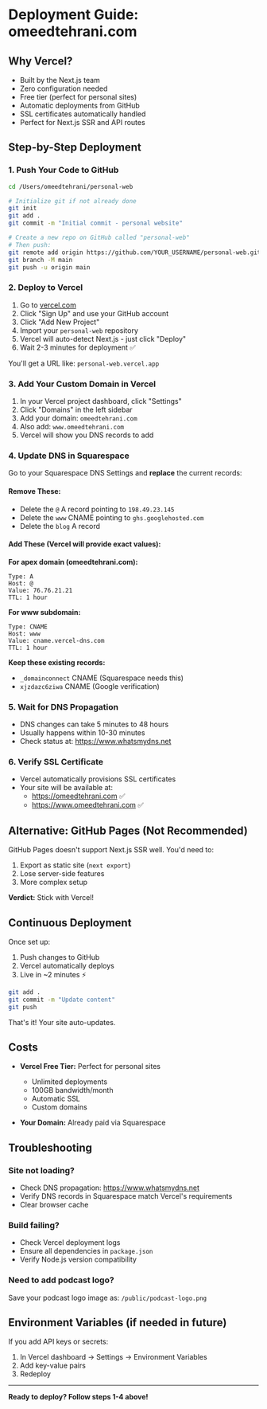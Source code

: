 # Deployment Guide: omeedtehrani.com

## Why Vercel?
- Built by the Next.js team
- Zero configuration needed
- Free tier (perfect for personal sites)
- Automatic deployments from GitHub
- SSL certificates automatically handled
- Perfect for Next.js SSR and API routes

## Step-by-Step Deployment

### 1. Push Your Code to GitHub

```bash
cd /Users/omeedtehrani/personal-web

# Initialize git if not already done
git init
git add .
git commit -m "Initial commit - personal website"

# Create a new repo on GitHub called "personal-web"
# Then push:
git remote add origin https://github.com/YOUR_USERNAME/personal-web.git
git branch -M main
git push -u origin main
```

### 2. Deploy to Vercel

1. Go to [vercel.com](https://vercel.com)
2. Click "Sign Up" and use your GitHub account
3. Click "Add New Project"
4. Import your `personal-web` repository
5. Vercel will auto-detect Next.js - just click "Deploy"
6. Wait 2-3 minutes for deployment ✅

You'll get a URL like: `personal-web.vercel.app`

### 3. Add Your Custom Domain in Vercel

1. In your Vercel project dashboard, click "Settings"
2. Click "Domains" in the left sidebar
3. Add your domain: `omeedtehrani.com`
4. Also add: `www.omeedtehrani.com`
5. Vercel will show you DNS records to add

### 4. Update DNS in Squarespace

Go to your Squarespace DNS Settings and **replace** the current records:

#### Remove These:
- Delete the `@` A record pointing to `198.49.23.145`
- Delete the `www` CNAME pointing to `ghs.googlehosted.com`
- Delete the `blog` A record

#### Add These (Vercel will provide exact values):

**For apex domain (omeedtehrani.com):**
```
Type: A
Host: @
Value: 76.76.21.21
TTL: 1 hour
```

**For www subdomain:**
```
Type: CNAME
Host: www
Value: cname.vercel-dns.com
TTL: 1 hour
```

**Keep these existing records:**
- `_domainconnect` CNAME (Squarespace needs this)
- `xjzdazc6ziwa` CNAME (Google verification)

### 5. Wait for DNS Propagation

- DNS changes can take 5 minutes to 48 hours
- Usually happens within 10-30 minutes
- Check status at: https://www.whatsmydns.net

### 6. Verify SSL Certificate

- Vercel automatically provisions SSL certificates
- Your site will be available at:
  - https://omeedtehrani.com ✅
  - https://www.omeedtehrani.com ✅

## Alternative: GitHub Pages (Not Recommended)

GitHub Pages doesn't support Next.js SSR well. You'd need to:
1. Export as static site (`next export`)
2. Lose server-side features
3. More complex setup

**Verdict:** Stick with Vercel!

## Continuous Deployment

Once set up:
1. Push changes to GitHub
2. Vercel automatically deploys
3. Live in ~2 minutes ⚡

```bash
git add .
git commit -m "Update content"
git push
```

That's it! Your site auto-updates.

## Costs

- **Vercel Free Tier:** Perfect for personal sites
  - Unlimited deployments
  - 100GB bandwidth/month
  - Automatic SSL
  - Custom domains
  
- **Your Domain:** Already paid via Squarespace

## Troubleshooting

### Site not loading?
- Check DNS propagation: https://www.whatsmydns.net
- Verify DNS records in Squarespace match Vercel's requirements
- Clear browser cache

### Build failing?
- Check Vercel deployment logs
- Ensure all dependencies in `package.json`
- Verify Node.js version compatibility

### Need to add podcast logo?
Save your podcast logo image as: `/public/podcast-logo.png`

## Environment Variables (if needed in future)

If you add API keys or secrets:
1. In Vercel dashboard → Settings → Environment Variables
2. Add key-value pairs
3. Redeploy

---

**Ready to deploy? Follow steps 1-4 above!**
